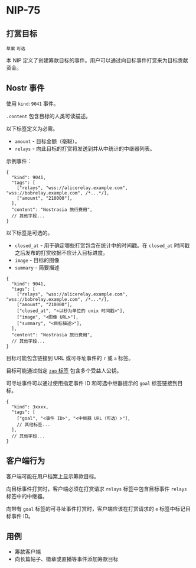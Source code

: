 NIP-75
======

打赏目标
---------

`草案` `可选`

本 NIP 定义了创建筹款目标的事件。用户可以通过向目标事件打赏来为目标贡献资金。

## Nostr 事件

使用 `kind:9041` 事件。

`.content` 包含目标的人类可读描述。

以下标签定义为必需。

- `amount` - 目标金额（毫聪）。
- `relays` - 向此目标的打赏将发送到并从中统计的中继器列表。

示例事件：

```jsonc
{
  "kind": 9041,
  "tags": [
    ["relays", "wss://alicerelay.example.com", "wss://bobrelay.example.com", /*...*/],
    ["amount", "210000"],
  ],
  "content": "Nostrasia 旅行费用",
  // 其他字段...
}
```

以下标签是可选的。

- `closed_at` - 用于确定哪些打赏包含在统计中的时间戳。在 `closed_at` 时间戳之后发布的打赏收据不应计入目标进度。
- `image` - 目标的图像
- `summary` - 简要描述

```jsonc
{
  "kind": 9041,
  "tags": [
    ["relays", "wss://alicerelay.example.com", "wss://bobrelay.example.com", /*...*/],
    ["amount", "210000"],
    ["closed_at", "<以秒为单位的 unix 时间戳>"],
    ["image", "<图像 URL>"],
    ["summary", "<目标描述>"],
  ],
  "content": "Nostrasia 旅行费用",
  // 其他字段...
}
```

目标可能包含链接到 URL 或可寻址事件的 `r` 或 `a` 标签。

目标可能通过指定 [`zap` 标签](57_ZH.md#appendix-g-zap-tag-on-other-events) 包含多个受益人公钥。

可寻址事件可以通过使用指定事件 ID 和可选中继器提示的 `goal` 标签链接到目标。

```jsonc
{
  "kind": 3xxxx,
  "tags": [
    ["goal", "<事件 ID>", "<中继器 URL（可选）>"],
    // 其他标签...
  ],
  // 其他字段...
}
```

## 客户端行为

客户端可能在用户档案上显示筹款目标。

向目标事件打赏时，客户端必须在打赏请求 `relays` 标签中包含目标事件 `relays` 标签中的中继器。

向带有 `goal` 标签的可寻址事件打赏时，客户端应该在打赏请求的 `e` 标签中标记目标事件 ID。

## 用例

- 筹款客户端
- 向长篇帖子、徽章或直播等事件添加筹款目标
